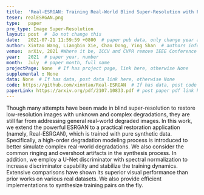 ```yaml
---
title:  'Real-ESRGAN: Training Real-World Blind Super-Resolution with Pure Synthetic Data'  #  Paper title, covered by ''
teser: realESRGAN.png
type:   paper
pro_type: Image Super-Resolution
layout: post  #  Do not change this
date:   2021-07-21 11:59:59 +0800  # paper pub data, only change year and month according to this format
author: Xintao Wang, Liangbin Xie, Chao Dong, Ying Shan  # authors information
venue:  arXiv, 2021 #Where it be, ICCV and CVPR remove IEEE Conference on,
year:   2021  # paper year, number
month:  July  # paper month, full name
projectPage: None  # If has project page, link here, otherwise None
supplemental : None
data: None  # If has data, post data link here, otherwise None
code: https://github.com/xinntao/Real-ESRGAN  # If has data, post code link here, otherwise None
paperLink: https://arxiv.org/pdf/2107.10833.pdf # post paper pdf link here
---
```


Though many attempts have been made in blind super-resolution to restore low-resolution images with unknown and complex degradations, they are still far from addressing general real-world degraded images. In this work, we extend the powerful ESRGAN to a practical restoration application (namely, Real-ESRGAN), which is trained with pure synthetic data. Specifically, a high-order degradation modeling process is introduced to better simulate complex real-world degradations. We also consider the common ringing and overshoot artifacts in the synthesis process. In addition, we employ a U-Net discriminator with spectral normalization to increase discriminator capability and stabilize the training dynamics. Extensive comparisons have shown its superior visual performance than prior works on various real datasets. We also provide efficient implementations to synthesize training pairs on the fly.

